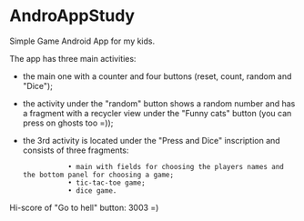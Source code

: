 # AndroAppStudy
Simple Game Android App for my kids.

The app has three main activities:
   - the main one with a counter and four buttons (reset, count, random and "Dice");
   - the activity under the "random" button shows a random number and has a fragment with a recycler view under the "Funny cats" button (you can press on ghosts too =));
   - the 3rd activity is located under the "Press and Dice" inscription and consists of three fragments:
   
                    • main with fields for choosing the players names and the bottom panel for choosing a game;
                    • tic-tac-toe game;
                    • dice game.

Hi-score of "Go to hell"  button: 3003 =)
